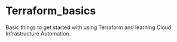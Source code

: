 # Terraform_basics
Basic things to get started with using Terraform and learning Cloud Infrastructure Automation.
